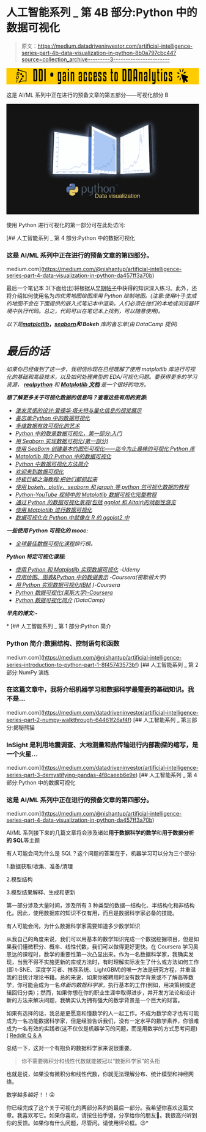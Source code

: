 # 人工智能系列 _ 第 4B 部分:Python 中的数据可视化

> 原文：<https://medium.datadriveninvestor.com/artificial-intelligence-series-part-4b-data-visualization-in-python-8b0a797cbc44?source=collection_archive---------3----------------------->

[![](img/0d34122e25297f1c17c97cf0d0406261.png)](http://www.track.datadriveninvestor.com/181206BYellow)

这是 AI/ML 系列中正在进行的预备文章的第五部分——可视化部分 B

![](img/80206a298c24d836b6c4056638cac34e.png)

使用 Python 进行可视化的第一部分可在此处访问:

[](https://medium.com/@nishantup/artificial-intelligence-series-part-4-data-visualization-in-python-da457ff3a70b) [## 人工智能系列 _ 第 4 部分:Python 中的数据可视化

### 这是 AI/ML 系列中正在进行的预备文章的第四部分。

medium.com](https://medium.com/@nishantup/artificial-intelligence-series-part-4-data-visualization-in-python-da457ff3a70b) 

最后一个笔记本 3(下面给出)将根据从[早期帖子](https://medium.com/@nishantup/artificial-intelligence-series-part-4-data-visualization-in-python-da457ff3a70b)中获得的知识深入练习。此外，还将介绍如何使用名为*的优秀地图绘图库用 Python 绘制地图。(注意:使用*叶子*生成的地图不会在下面提供的嵌入式笔记本中渲染。人们必须在他们的本地或浏览器环境中执行代码。总之，代码可以在笔记本上找到，可以随意使用)。*

*以下是[***matplotlib***](https://s3.amazonaws.com/assets.datacamp.com/blog_assets/Python_Matplotlib_Cheat_Sheet.pdf)***，***[***seaborn***](https://s3.amazonaws.com/assets.datacamp.com/blog_assets/Python_Seaborn_Cheat_Sheet.pdf)***和 Bokeh*** 库的备忘单(由 DataCamp 提供)*

# *最后的话*

*如果你已经做到了这一步，我相信你现在已经理解了使用 matplotlib 库进行可视化的基础和高级技术，以及如何处理典型的 EDA/可视化问题。要获得更多的学习资源， [**realpython**](https://realpython.com/python-matplotlib-guide/) 和 [**Matplotlib 文档**](https://matplotlib.org/users/beginner.html) 是一个很好的地方。*

***想了解更多关于可视化数据的信息吗？查看这些有用的资源:***

*   *[*激发灵感的设计:爱德华·塔夫特与量化信息的视觉展示*](https://medium.com/sutherland-labs/design-that-inspires-edward-tufte-and-the-visual-display-of-quantitive-information-ca5da54054fe)*
*   *[备忘单:Python 中的数据可视化](https://www.analyticsvidhya.com/blog/2015/06/data-visualization-in-python-cheat-sheet/)*
*   *[*多维数据有效可视化的艺术*](https://towardsdatascience.com/the-art-of-effective-visualization-of-multi-dimensional-data-6c7202990c57)*
*   *[*Python 中的散景数据可视化，第一部分:入门*](https://towardsdatascience.com/data-visualization-with-bokeh-in-python-part-one-getting-started-a11655a467d4)*
*   *[*用 Seaborn 实现数据可视化(第一部分)*](https://jovianlin.io/data-visualization-seaborn-part-1/)*
*   *[*使用 SeaBorn 创建基本的图形可视化——迄今为止最棒的可视化 Python 库*](https://mlwhiz.com/blog/2015/09/13/seaborn_visualizations/)*
*   *[*Matplotlib 简介 Python 中的数据可视化*](https://heartbeat.fritz.ai/introduction-to-matplotlib-data-visualization-in-python-d9143287ae39)*
*   *[*Python 中数据可视化方法简介*](https://machinelearningmastery.com/data-visualization-methods-in-python/)*
*   *[欢迎来到数据可视化](https://www.kaggle.com/residentmario/welcome-to-data-visualization)*
*   *[*终极巨蟒之海教程:把他们都抓起来*](https://elitedatascience.com/python-seaborn-tutorial)*
*   *[*使用 bokeh、plotly、seaborn 和 igraph 等 python 包可视化数据的教程*](https://github.com/neerjad/DataVisualization)*
*   *[*Python-YouTube 视频中的 Matplotlib 数据可视化完整教程*](https://www.youtube.com/playlist?list=PLqEbL1vopgvs1p90E3Ig_OTY08wBTCj9B)*
*   *[*通过 Python 的数据可视化景观(包括 ggplot 和 Altair)的戏剧性游览*](https://dsaber.com/2016/10/02/a-dramatic-tour-through-pythons-data-visualization-landscape-including-ggplot-and-altair/)*
*   *[*使用 Matplotlib 进行数据可视化*](https://towardsdatascience.com/data-visualization-using-matplotlib-16f1aae5ce70)*
*   *[*数据可视化在 Python 中就像在 R 的 ggplot2* 中 ](https://medium.com/@gscheithauer/data-visualization-in-python-like-in-rs-ggplot2-bc62f8debbf5?fbclid=IwAR1wma0CBt5srUygzZ__1BdCZ5yhCLqmqiNadGXSrFkqAR7CpdZZDGqhcrI)*

***一些使用 Python 可视化的 mooc:***

*   *[全球最佳数据可视化课程](https://www.class-central.com/report/best-data-visualization-courses/)排行榜。*

***Python 特定可视化课程:***

*   *[使用 Python 和 Matplotlib 实现数据可视化](https://www.udemy.com/data-visualization-with-python-and-matplotlib/) -Udemy*
*   *[应用绘图、图表&Python 中的数据表示](https://www.coursera.org/learn/python-plotting) -Coursera(密歇根大学)*
*   *[用 Python 实现数据可视化(IBM](https://www.coursera.org/learn/python-for-data-visualization/home/welcome) )-Coursera*
*   *[Python 数据可视化(莱斯大学)-Coursera](https://www.coursera.org/learn/python-visualization)*
*   *[Python 数据可视化简介](https://www.datacamp.com/courses/introduction-to-data-visualization-with-python?tap_a=5644-dce66f&tap_s=93618-a68c98) (DataCamp)*

***早先的博文:-***

*[](https://medium.com/@nishantup/artificial-intelligence-series-introduction-to-python-part-1-8f45743573bf) [## 人工智能系列 _ 第 1 部分:Python 简介

### Python 简介:数据结构、控制语句和函数

medium.com](https://medium.com/@nishantup/artificial-intelligence-series-introduction-to-python-part-1-8f45743573bf) [](https://medium.com/datadriveninvestor/artificial-intelligence-series-part-2-numpy-walkthrough-64461f26af4f) [## 人工智能系列 _ 第 2 部分:NumPy 演练

### 在这篇文章中，我将介绍机器学习和数据科学最需要的基础知识。我不是…

medium.com](https://medium.com/datadriveninvestor/artificial-intelligence-series-part-2-numpy-walkthrough-64461f26af4f) [](https://medium.com/datadriveninvestor/artificial-intelligence-series-part-3-demystifying-pandas-4f8caeeb6e9e) [## 人工智能系列 _ 第三部分:揭秘熊猫

### InSight 是利用地震调查、大地测量和热传输进行内部勘探的缩写，是一个火星…

medium.com](https://medium.com/datadriveninvestor/artificial-intelligence-series-part-3-demystifying-pandas-4f8caeeb6e9e) [](https://medium.com/@nishantup/artificial-intelligence-series-part-4-data-visualization-in-python-da457ff3a70b) [## 人工智能系列 _ 第 4 部分:Python 中的数据可视化

### 这是 AI/ML 系列中正在进行的预备文章的第四部分。

medium.com](https://medium.com/@nishantup/artificial-intelligence-series-part-4-data-visualization-in-python-da457ff3a70b) 

AI/ML 系列接下来的几篇文章将会涉及诸如**用于数据科学的数学**和**用于数据分析的 SQL**等主题

有人可能会问为什么是 SQL？这个问题的答案在于，机器学习可以分为三个部分:

1.数据获取/收集、准备/清理

2.模型结构

3.模型结果解释、生成和更新

第一部分涉及大量时间，涉及所有 3 种类型的数据—结构化、半结构化和非结构化。因此，使用数据库的知识不仅有用，而且是数据科学家必备的技能。

有人可能会问，为什么数据科学家需要知道多少数学知识

从我自己的角度来说，我们可以用基本的数学知识完成一个数据挖掘项目，但是如果我们懂微积分、概率、线性代数，我们可以做得更好更快。在 Coursera 学习吴恩达的课程时，数学的重要性第一次凸显出来。作为一名数据科学家，我确实发现，当我不得不实施更新的库或方法时，有时理解实际发生了什么或方法如何工作(即 t-SNE、深度学习者、推荐系统、LightGBM)的唯一方法是研究方程，并重温我的旧统计理论书籍。总的来说，如果你被聘用时没有数学背景或不了解高等数学，你可能会成为一名*体面的数据科学家*，执行基本的工作(例如，用决策树或逻辑回归分类)；然而，如果你想在你的职业生涯中取得进步，并开发方法论和设计新的方法来解决问题，我确实认为拥有强大的数学背景是一个巨大的财富。

如果有选择的话，我总是更愿意和懂数学的人一起工作。不成为数学奇才也有可能成为一名功能数据科学家，但是经验告诉我们，没有一定水平的数学素养，你很难成为一名有效的实践者(这不仅仅是机器学习的问题，而是用数学的方式思考问题)( [Reddit Q & A](https://www.reddit.com/r/datascience/comments/7aa77s/how_much_math_do_you_really_need_to_know_for_data/)

总结一下，这对一个有抱负的数据科学家来说很重要。

> 你不需要微积分和线性代数就能被冠以“数据科学家”的头衔

也就是说，如果没有微积分和线性代数，你就无法理解分布、统计模型和神经网络。

数学越多越好！！😜

你已经完成了这个关于可视化的两部分系列的最后一部分。我希望你喜欢这篇文章。我喜欢写它。如果你喜欢，请按住拍手键，分享给你的朋友👏。我很高兴听到你的反馈。如果你有什么问题，尽管问。请使用评论框。😉*